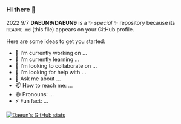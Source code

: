 ### Hi there 👋
2022 9/7
**DAEUN9/DAEUN9** is a ✨ _special_ ✨ repository because its `README.md` (this file) appears on your GitHub profile.

Here are some ideas to get you started:

- 🔭 I’m currently working on ...
- 🌱 I’m currently learning ...
- 👯 I’m looking to collaborate on ...
- 🤔 I’m looking for help with ...
- 💬 Ask me about ...
- 📫 How to reach me: ...
- 😄 Pronouns: ...
- ⚡ Fun fact: ...

[![Daeun's GitHub stats](https://github-readme-stats.vercel.app/api?username=DAEUN9&show_icons=true)](https://github.com/anuraghazra/github-readme-stats)
